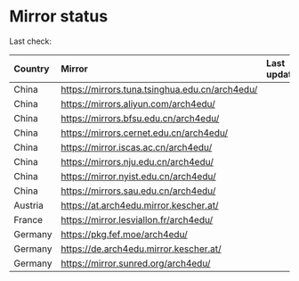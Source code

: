 <script src="./time.js"></script>
# Mirror status
Last check: <script type="text/javascript">localize(1737663786.9500923);</script>

|Country|Mirror|Last update|
|:------|:-----|:----------|
|China|https://mirrors.tuna.tsinghua.edu.cn/arch4edu/|<script type="text/javascript">localize(1737614455);</script>|
|China|https://mirrors.aliyun.com/arch4edu/|<script type="text/javascript">localize(1737614455);</script>|
|China|https://mirrors.bfsu.edu.cn/arch4edu/|<script type="text/javascript">localize(1737614455);</script>|
|China|https://mirrors.cernet.edu.cn/arch4edu/|<script type="text/javascript">localize(1737614455);</script>|
|China|https://mirror.iscas.ac.cn/arch4edu/|<script type="text/javascript">localize(1737614455);</script>|
|China|https://mirrors.nju.edu.cn/arch4edu/|<script type="text/javascript">localize(1737528180);</script>|
|China|https://mirror.nyist.edu.cn/arch4edu/|<script type="text/javascript">localize(1737614455);</script>|
|China|https://mirrors.sau.edu.cn/arch4edu/|<script type="text/javascript">localize(1731653531);</script>|
|Austria|https://at.arch4edu.mirror.kescher.at/|<script type="text/javascript">localize(1737614455);</script>|
|France|https://mirror.lesviallon.fr/arch4edu/|<script type="text/javascript">localize(1737614455);</script>|
|Germany|https://pkg.fef.moe/arch4edu/|<script type="text/javascript">localize(1737614455);</script>|
|Germany|https://de.arch4edu.mirror.kescher.at/|<script type="text/javascript">localize(1737614455);</script>|
|Germany|https://mirror.sunred.org/arch4edu/|<script type="text/javascript">localize(1737614455);</script>|

<script src="./tablefilter/tablefilter.js"></script>
<script src="./table.js"></script>